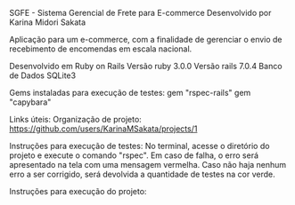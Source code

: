 SGFE - Sistema Gerencial de Frete para E-commerce
Desenvolvido por Karina Midori Sakata

Aplicação para um e-commerce, com a finalidade de gerenciar o envio de recebimento de encomendas em escala nacional.

Desenvolvido em Ruby on Rails
  Versão ruby 3.0.0
  Versão rails 7.0.4
  Banco de Dados SQLite3

Gems instaladas para execução de testes:
  gem "rspec-rails" 
  gem "capybara" 

Links úteis:
  Organização de projeto: https://github.com/users/KarinaMSakata/projects/1

Instruções para execução de testes:
  No terminal, acesse o diretório do projeto e execute o comando "rspec". Em caso de falha, o erro será apresentado na tela com uma mensagem vermelha. Caso não haja nenhum erro a ser corrigido, será devolvida a quantidade de testes na cor verde.

Instruções para execução do projeto:
